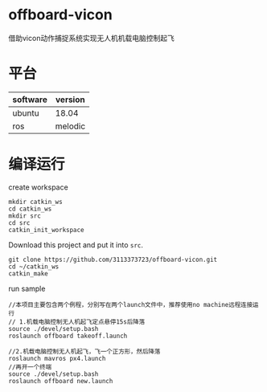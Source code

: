 # offboard-vicon
借助vicon动作捕捉系统实现无人机机载电脑控制起飞

# 平台
| software | version |
| --------- | ------- |
| ubuntu    | 18.04   |
| ros       | melodic |

# 编译运行
create workspace
```
mkdir catkin_ws
cd catkin_ws
mkdir src
cd src
catkin_init_workspace
```
Download this project and put it into `src`.
```
git clone https://github.com/3113373723/offboard-vicon.git
cd ~/catkin_ws
catkin_make
```
run sample
```
//本项目主要包含两个例程，分别写在两个launch文件中，推荐使用no machine远程连接运行
// 1.机载电脑控制无人机起飞定点悬停15s后降落
source ./devel/setup.bash
roslaunch offboard takeoff.launch

//2.机载电脑控制无人机起飞，飞一个正方形，然后降落
roslaunch mavros px4.launch
//再开一个终端
source ./devel/setup.bash
roslaunch offboard new.launch 
```
